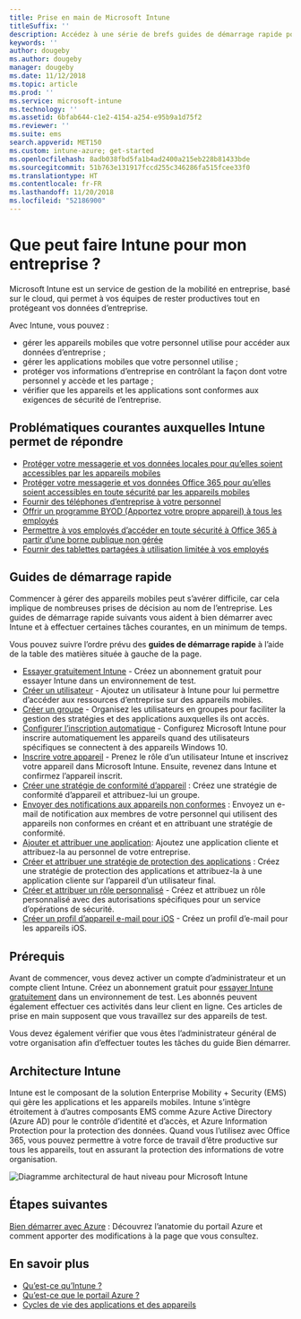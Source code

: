 ```yaml
---
title: Prise en main de Microsoft Intune
titleSuffix: ''
description: Accédez à une série de brefs guides de démarrage rapide pour découvrir Intune.
keywords: ''
author: dougeby
ms.author: dougeby
manager: dougeby
ms.date: 11/12/2018
ms.topic: article
ms.prod: ''
ms.service: microsoft-intune
ms.technology: ''
ms.assetid: 6bfab644-c1e2-4154-a254-e95b9a1d75f2
ms.reviewer: ''
ms.suite: ems
search.appverid: MET150
ms.custom: intune-azure; get-started
ms.openlocfilehash: 8adb038fbd5fa1b4ad2400a215eb228b81433bde
ms.sourcegitcommit: 51b763e131917fccd255c346286fa515fcee33f0
ms.translationtype: HT
ms.contentlocale: fr-FR
ms.lasthandoff: 11/20/2018
ms.locfileid: "52186900"
---
```

# <a name="what-can-intune-do-for-my-company"></a>Que peut faire Intune pour mon entreprise ?
Microsoft Intune est un service de gestion de la mobilité en entreprise, basé sur le cloud, qui permet à vos équipes de rester productives tout en protégeant vos données d’entreprise.

Avec Intune, vous pouvez :

- gérer les appareils mobiles que votre personnel utilise pour accéder aux données d’entreprise ;
- gérer les applications mobiles que votre personnel utilise ;
- protéger vos informations d’entreprise en contrôlant la façon dont votre personnel y accède et les partage ;
- vérifier que les appareils et les applications sont conformes aux exigences de sécurité de l’entreprise.

## <a name="common-business-problems-that-intune-helps-solve"></a>Problématiques courantes auxquelles Intune permet de répondre

* [Protéger votre messagerie et vos données locales pour qu’elles soient accessibles par les appareils mobiles](common-scenarios.md#protecting-your-on-premises-email-and-data-so-it-can-be-safely-accessed-by-mobile-devices)
* [Protéger votre messagerie et vos données Office 365 pour qu’elles soient accessibles en toute sécurité par les appareils mobiles](common-scenarios.md#protecting-your-office-365-email-and-data-so-it-can-be-safely-accessed-by-mobile-devices)
* [Fournir des téléphones d’entreprise à votre personnel](common-scenarios.md#issue-corporate-owned-phones-to-your-employees)
* [Offrir un programme BYOD (Apportez votre propre appareil) à tous les employés](common-scenarios.md#offer-a-bring-your-own-device-program-to-all-employees)
* [Permettre à vos employés d’accéder en toute sécurité à Office 365 à partir d’une borne publique non gérée](common-scenarios.md#enable-your-employees-to-securely-access-office-365-from-an-unmanaged-public-kiosk)
* [Fournir des tablettes partagées à utilisation limitée à vos employés](common-scenarios.md#issue-limited-use-shared-tablets-to-your-employees)

## <a name="quickstarts"></a>Guides de démarrage rapide

Commencer à gérer des appareils mobiles peut s’avérer difficile, car cela implique de nombreuses prises de décision au nom de l’entreprise. Les guides de démarrage rapide suivants vous aident à bien démarrer avec Intune et à effectuer certaines tâches courantes, en un minimum de temps.

Vous pouvez suivre l’ordre prévu des **guides de démarrage rapide** à l’aide de la table des matières située à gauche de la page.

- [Essayer gratuitement Intune](free-trial-sign-up.md) - Créez un abonnement gratuit pour essayer Intune dans un environnement de test.    
- [Créer un utilisateur](quickstart-create-user.md) - Ajoutez un utilisateur à Intune pour lui permettre d’accéder aux ressources d’entreprise sur des appareils mobiles.
- [Créer un groupe](quickstart-create-group.md) - Organisez les utilisateurs en groupes pour faciliter la gestion des stratégies et des applications auxquelles ils ont accès.
- [Configurer l’inscription automatique](quickstart-setup-auto-enrollment.md) - Configurez Microsoft Intune pour inscrire automatiquement les appareils quand des utilisateurs spécifiques se connectent à des appareils Windows 10.
- [Inscrire votre appareil](quickstart-enroll-windows-device.md) - Prenez le rôle d’un utilisateur Intune et inscrivez votre appareil dans Microsoft Intune. Ensuite, revenez dans Intune et confirmez l’appareil inscrit.
- [Créer une stratégie de conformité d’appareil](quickstart-set-password-length-android.md) : Créez une stratégie de conformité d’appareil et attribuez-lui un groupe.
- [Envoyer des notifications aux appareils non conformes](quickstart-send-notification.md) : Envoyez un e-mail de notification aux membres de votre personnel qui utilisent des appareils non conformes en créant et en attribuant une stratégie de conformité.
- [Ajouter et attribuer une application](quickstart-add-assign-app.md): Ajoutez une application cliente et attribuez-la au personnel de votre entreprise.
- [Créer et attribuer une stratégie de protection des applications](quickstart-create-assign-app-policy.md) : Créez une stratégie de protection des applications et attribuez-la à une application cliente sur l’appareil d’un utilisateur final.
- [Créer et attribuer un rôle personnalisé](quickstart-create-custom-role.md) - Créez et attribuez un rôle personnalisé avec des autorisations spécifiques pour un service d’opérations de sécurité. 
- [Créer un profil d’appareil e-mail pour iOS](quickstart-email-profile.md) - Créez un profil d’e-mail pour les appareils iOS.

## <a name="prerequisites"></a>Prérequis

Avant de commencer, vous devez activer un compte d’administrateur et un compte client Intune. Créez un abonnement gratuit pour [essayer Intune gratuitement](free-trial-sign-up.md) dans un environnement de test. Les abonnés peuvent également effectuer ces activités dans leur client en ligne. Ces articles de prise en main supposent que vous travaillez sur des appareils de test.

Vous devez également vérifier que vous êtes l’administrateur général de votre organisation afin d’effectuer toutes les tâches du guide Bien démarrer.

## <a name="intune-architecture"></a>Architecture Intune

Intune est le composant de la solution Enterprise Mobility + Security (EMS) qui gère les applications et les appareils mobiles. Intune s’intègre étroitement à d’autres composants EMS comme Azure Active Directory (Azure AD) pour le contrôle d’identité et d’accès, et Azure Information Protection pour la protection des données. Quand vous l’utilisez avec Office 365, vous pouvez permettre à votre force de travail d’être productive sur tous les appareils, tout en assurant la protection des informations de votre organisation.

![Diagramme architectural de haut niveau pour Microsoft Intune](/intune/media/intunearchitecture.svg)

## <a name="next-steps"></a>Étapes suivantes

[Bien démarrer avec Azure](get-started-azure.md) : Découvrez l’anatomie du portail Azure et comment apporter des modifications à la page que vous consultez.

## <a name="learn-more"></a>En savoir plus

* [Qu’est-ce qu’Intune ?](introduction-intune.md)
* [Qu’est-ce que le portail Azure ?](what-is-intune.md)
* [Cycles de vie des applications et des appareils](introduction-device-app-lifecycles.md)